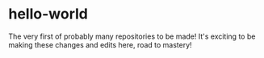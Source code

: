 # hello-world
The very first of probably many repositories to be made!
It's exciting to be making these changes and edits here, road to mastery!
